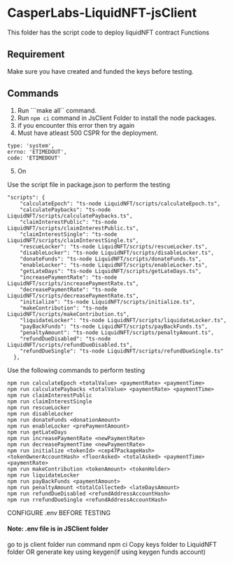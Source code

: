# CasperLabs-LiquidNFT-jsClient

This folder has the script code to deploy liquidNFT contract Functions

## Requirement

Make sure you have created and funded the keys before testing.

## Commands

1. Run ```make all`` command.
2. Run ```npm ci``` command in JsClient Folder to install the node packages.
3. if you encounter this error then try again 
4. Must have atleast 500 CSPR for the deployment.
  ```
  type: 'system',
  errno: 'ETIMEDOUT',
  code: 'ETIMEDOUT'
  ```
5. On

Use the script file in package.json to perform the testing
```
"scripts": {
    "calculateEpoch": "ts-node LiquidNFT/scripts/calculateEpoch.ts",
    "calculatePaybacks": "ts-node LiquidNFT/scripts/calculatePaybacks.ts",
    "claimInterestPublic": "ts-node LiquidNFT/scripts/claimInterestPublic.ts",
    "claimInterestSingle": "ts-node LiquidNFT/scripts/claimInterestSingle.ts",
    "rescueLocker": "ts-node LiquidNFT/scripts/rescueLocker.ts",
    "disableLocker": "ts-node LiquidNFT/scripts/disableLocker.ts",
    "donateFunds": "ts-node LiquidNFT/scripts/donateFunds.ts",
    "enableLocker": "ts-node LiquidNFT/scripts/enableLocker.ts",
    "getLateDays": "ts-node LiquidNFT/scripts/getLateDays.ts",
    "increasePaymentRate": "ts-node LiquidNFT/scripts/increasePaymentRate.ts",
    "decreasePaymentRate": "ts-node LiquidNFT/scripts/decreasePaymentRate.ts",
    "initialize": "ts-node LiquidNFT/scripts/initialize.ts",
    "makeContribution": "ts-node LiquidNFT/scripts/makeContribution.ts",
    "liquidateLocker": "ts-node LiquidNFT/scripts/liquidateLocker.ts",
    "payBackFunds": "ts-node LiquidNFT/scripts/payBackFunds.ts",
    "penaltyAmount": "ts-node LiquidNFT/scripts/penaltyAmount.ts",
    "refundDueDisabled": "ts-node LiquidNFT/scripts/refundDueDisabled.ts",
    "refundDueSingle": "ts-node LiquidNFT/scripts/refundDueSingle.ts"
  },
```

Use the following commands to perform testing
```
npm run calculateEpoch <totalValue> <paymentRate> <paymentTime>
npm run calculatePaybacks <totalValue> <paymentRate> <paymentTime>
npm run claimInterestPublic
npm run claimInterestSingle
npm run rescueLocker
npm run disableLocker
npm run donateFunds <donationAmount>
npm run enableLocker <prePaymentAmount>
npm run getLateDays
npm run increasePaymentRate <newPaymentRate>
npm run decreasePaymentTime <newPaymentRate>
npm run initialize <tokenId> <cep47PackageHash> <tokenOwnerAccountHash> <floorAsked> <totalAsked> <paymentTime> <paymentRate>
npm run makeContribution <tokenAmount> <tokenHolder>
npm run liquidateLocker
npm run payBackFunds <paymentAmount>
npm run penaltyAmount <totalCollected> <lateDaysAmount>
npm run refundDueDisabled <refundAddressAccountHash>
npm run rrefundDueSingle <refundAddressAccountHash>

```

CONFIGURE .env BEFORE TESTING

#### Note: .env file is in JSClient folder

go to js client folder
run command npm ci
Copy keys folder to LiquidNFT folder OR generate key using keygen(if using keygen funds account)

